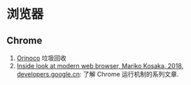 # 浏览器

## Chrome

1. [Orinoco](https://v8.dev/blog/orinoco) 垃圾回收
2. [Inside look at modern web browser, Mariko Kosaka, 2018, developers.google.cn](https://developers.google.cn/web/updates/2018/09/inside-browser-part1): 了解 Chrome 运行机制的系列文章.

